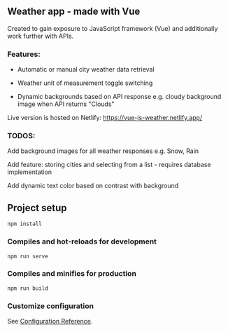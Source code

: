 ## Weather app - made with Vue

Created to gain exposure to JavaScript framework (Vue) and additionally work further with APIs.

### Features: 

* Automatic or manual city weather data retrieval

* Weather unit of measurement toggle switching

* Dynamic backgrounds based on API response e.g. cloudy background image when API returns "Clouds"

Live version is hosted on Netlify: https://vue-js-weather.netlify.app/


### TODOS:

Add background images for all weather responses e.g. Snow, Rain

Add feature: storing cities and selecting from a list - requires database implementation

Add dynamic text color based on contrast with background

## Project setup
```
npm install
```

### Compiles and hot-reloads for development
```
npm run serve
```

### Compiles and minifies for production
```
npm run build
```

### Customize configuration
See [Configuration Reference](https://cli.vuejs.org/config/).
